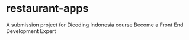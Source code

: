 # restaurant-apps
 A submission project for Dicoding Indonesia course Become a Front End Development Expert
